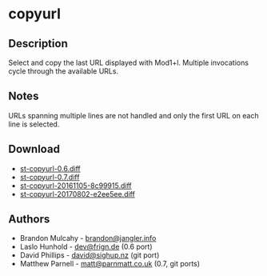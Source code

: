 copyurl
=======

Description
-----------

Select and copy the last URL displayed with Mod1+l.
Multiple invocations cycle through the available URLs.

Notes
-----

URLs spanning multiple lines are not handled and only the first
URL on each line is selected.

Download
--------

 * [st-copyurl-0.6.diff](st-copyurl-0.6.diff)
 * [st-copyurl-0.7.diff](st-copyurl-0.7.diff)
 * [st-copyurl-20161105-8c99915.diff](st-copyurl-20161105-8c99915.diff)
 * [st-copyurl-20170802-e2ee5ee.diff](st-copyurl-20170802-e2ee5ee.diff)

Authors
-------

 * Brandon Mulcahy - <brandon@jangler.info>
 * Laslo Hunhold - <dev@frign.de> (0.6 port)
 * David Phillips - <david@sighup.nz> (git port)
 * Matthew Parnell - <matt@parnmatt.co.uk> (0.7, git ports)
